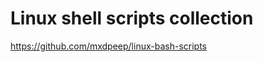 Linux shell scripts collection
==============================

https://github.com/mxdpeep/linux-bash-scripts